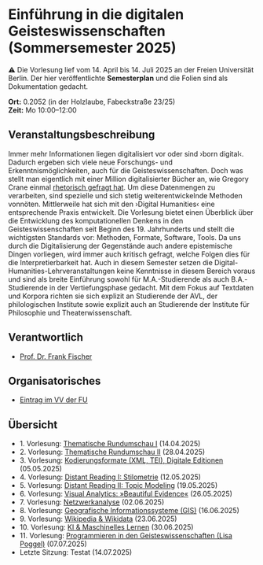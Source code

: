 # Einführung in die digitalen Geisteswissenschaften (Sommersemester 2025)

:warning: Die Vorlesung lief vom 14. April bis 14. Juli 2025 an der Freien Universität Berlin. Der hier veröffentlichte **Semesterplan** und die Folien sind als Dokumentation gedacht.

**Ort:** 0.2052 (in der Holzlaube, Fabeckstraße 23/25) \
**Zeit:** Mo 10:00–12:00

## Veranstaltungsbeschreibung

Immer mehr Informationen liegen digitalisiert vor oder sind ›born digital‹. Dadurch ergeben sich viele neue Forschungs- und Erkenntnismöglichkeiten, auch für die Geisteswissenschaften. Doch was stellt man eigentlich mit einer Million digitalisierter Bücher an, wie Gregory Crane einmal [rhetorisch gefragt hat](https://doi.org/10.1045/march2006-crane). Um diese Datenmengen zu verarbeiten, sind spezielle und sich stetig weiterentwickelnde Methoden vonnöten. Mittlerweile hat sich mit den ›Digital Humanities‹ eine entsprechende Praxis entwickelt. Die Vorlesung bietet einen Überblick über die Entwicklung des komputationellen Denkens in den Geisteswissenschaften seit Beginn des 19. Jahrhunderts und stellt die wichtigsten Standards vor: Methoden, Formate, Software, Tools. Da uns durch die Digitalisierung der Gegenstände auch andere epistemische Dingen vorliegen, wird immer auch kritisch gefragt, welche Folgen dies für die Interpretierbarkeit hat. Auch in diesem Semester setzen die Digital-Humanities-Lehrveranstaltungen keine Kenntnisse in diesem Bereich voraus und sind als breite Einführung sowohl für M.A.-Studierende als auch B.A.-Studierende in der Vertiefungsphase gedacht. Mit dem Fokus auf Textdaten und Korpora richten sie sich explizit an Studierende der AVL, der philologischen Institute sowie explizit auch an Studierende der Institute für Philosophie und Theaterwissenschaft.

## Verantwortlich

- [Prof. Dr. Frank Fischer](https://lehkost.github.io/)

## Organisatorisches

- [Eintrag im VV der FU](https://web.archive.org/web/20250313150059/https://www.fu-berlin.de/vv/de/lv/943722)

## Übersicht

- 1\. Vorlesung: [Thematische Rundumschau I](https://lehkost.github.io/slides/2025-04-14-einf-dh-rundumschau-1/index.html) (14.04.2025)
- 2\. Vorlesung: [Thematische Rundumschau II](https://lehkost.github.io/slides/2025-04-28-einf-dh-rundumschau-2/index.html)  (28.04.2025)
- 3\. Vorlesung: [Kodierungsformate (XML, TEI), Digitale Editionen](https://lehkost.github.io/slides/2025-05-05-einf-dh-kodierung/index.html) (05.05.2025)
- 4\. Vorlesung: [Distant Reading I: Stilometrie](https://lehkost.github.io/slides/2025-05-12-einf-dh-stilometrie/index.html) (12.05.2025)
- 5\. Vorlesung: [Distant Reading II: Topic Modeling](https://lehkost.github.io/slides/2025-05-19-einf-dh-topic-modeling/index.html) (19.05.2025)
- 6\. Vorlesung: [Visual Analytics: »Beautiful Evidence«](https://lehkost.github.io/slides/2025-05-26-einf-dh-visual-analytics/index.html) (26.05.2025)
- 7\. Vorlesung: [Netzwerkanalyse](https://lehkost.github.io/slides/2025-06-02-einf-dh-netzwerkanalyse/index.html) (02.06.2025)
- 8\. Vorlesung: [Geografische Informationssysteme (GIS)](https://lehkost.github.io/slides/2025-06-16-einf-dh-gis/index.html) (16.06.2025)
- 9\. Vorlesung: [Wikipedia & Wikidata](https://lehkost.github.io/slides/2025-06-23-einf-dh-wiki/index.html) (23.06.2025)
- 10\. Vorlesung: [KI & Maschinelles Lernen](https://lehkost.github.io/slides/2025-06-30-einf-dh-ki/index.html) (30.06.2025)
- 11\. Vorlesung: [Programmieren in den Geisteswissenschaften (Lisa Poggel)](https://lipogg.github.io/vldh-070725-slides/) (07.07.2025)
- Letzte Sitzung: Testat (14.07.2025)
